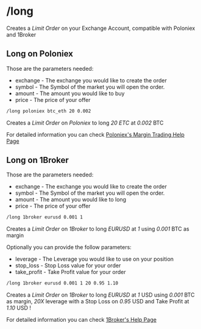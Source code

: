 # /long

Creates a _Limit Order_ on your Exchange Account, compatible with Poloniex and
1Broker

## Long on Poloniex

Those are the parameters needed:
 - exchange - The exchange you would like to create the order
 - symbol   - The Symbol of the market you will open the order.
 - amount   - The amount you would like to buy
 - price    - The price of your offer

``` bash
/long poloniex btc_eth 20 0.002
```

Creates a _Limit Order_ on _Poloniex_ to long _20 ETC_ at _0.002_ BTC

For detailed information you can check [Poloniex's Margin Trading Help Page](https://poloniex.com/support/aboutMarginTrading/)
## Long on 1Broker

Those are the parameters needed:
 - exchange - The exchange you would like to create the order
 - symbol   - The Symbol of the market you will open the order.
 - amount   - The amount you would like to long
 - price    - The price of your offer

``` bash
/long 1broker eurusd 0.001 1
```

Creates a _Limit Order_ on _1Broker_ to long _EURUSD_ at _1_
using _0.001_ BTC as margin

Optionally you can provide the follow parameters:
 - leverage - The Leverage you would like to use on your position
 - stop\_loss - Stop Loss value for your order
 - take\_profit - Take Profit value for your order

``` bash
/long 1broker eurusd 0.001 1 20 0.95 1.10
```

Creates a _Limit Order_ on _1Broker_ to long _EURUSD_ at _1_ USD
using _0.001_ BTC as margin, _20X_ leverage with a Stop Loss on _0.95_ USD
and Take Profit at _1.10_ USD !

For detailed information you can check [1Broker's Help Page](https://1broker.com/?c=en/content/help)
